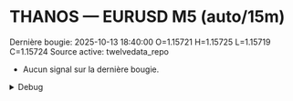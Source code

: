 # THANOS — EURUSD M5 (auto/15m)
Dernière bougie: 2025-10-13 18:40:00  O=1.15721  H=1.15725  L=1.15719  C=1.15724
Source active: twelvedata_repo

- Aucun signal sur la dernière bougie.

<details><summary>Debug</summary>

- TD_API_KEY manquant.

</details>